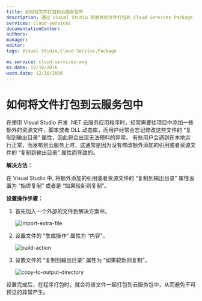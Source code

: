 ```yaml
---
title: 如何将文件打包到云服务包中
description: 通过 Visual Studio 将额外的文件打包到 Cloud Services Package
services: cloud-services
documentationCenter: 
authors: 
manager: 
editor: 
tags: Visual Studio,Cloud Service,Package

ms.service: cloud-services-aog
ms.date: 12/16/2016
wacn.date: 12/16/2016
---
```


# 如何将文件打包到云服务包中

在使用 Visual Studio 开发 .NET 云服务应用程序时，经常需要往项目中添加一些额外的资源文件，脚本或者 DLL 动态库，而用户经常会忘记修改这些文件的 “复制到输出目录” 属性，因此将会出现无法预料的异常。
有些用户会遇到在本地运行正常，而发布到云服务上时，这通常是因为没有修改额外添加的引用或者资源文件的 “复制到输出目录” 属性而导致的。

**解决方法：**

在 Visual Studio 中, 将额外添加的引用或者资源文件的 “复制到输出目录” 属性设置为 “始终复制” 或者是 “如果较新则复制”。

**设置操作步骤：**  

1. 首先加入一个外部的文件到解决方案中。

    ![import-extra-file](./media/aog-cloud-services-howto-vs-package-exisiting-file/import-extra-file.png)

2. 设置文件的 “生成操作” 属性为 “内容”。

    ![build-action](./media/aog-cloud-services-howto-vs-package-exisiting-file/build-action.png)

3. 设置文件的 “复制到输出目录” 属性为 “如果较新则复制”。

    ![copy-to-output-directory](./media/aog-cloud-services-howto-vs-package-exisiting-file/copy-to-output-directory.png)

设置完成后，在程序打包时，就会将该文件一起打包到云服务包中，从而避免不可预见的异常产生。
